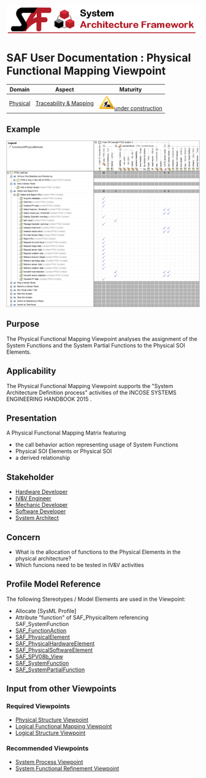 ![System Architecture Framework](../diagrams/Banner_SAF.png)
# SAF User Documentation : Physical Functional Mapping Viewpoint
|**Domain**|**Aspect**|**Maturity**|
| --- | --- | --- |
|[Physical](../domains.md#Domain-Physical)|[Traceability & Mapping](../aspects.md#Aspect-Traceability-&-Mapping)|![Under Construction](../diagrams/Under_construction_icon-yellow.svg )[under construction](../using-saf/maturity.md#under-construction)|
## Example
![Physical-Functional-Mapping-Viewpoint-primary-example.svg](../diagrams/vp-examples/Physical-Functional-Mapping-Viewpoint-primary-example.svg)
## Purpose
The Physical Functional Mapping Viewpoint analyses the assignment of the System Functions and the System Partial Functions to the Physical SOI Elements.
## Applicability
The Physical Functional Mapping Viewpoint supports the "System Architecture Definition process" activities of the INCOSE SYSTEMS ENGINEERING HANDBOOK 2015  .
## Presentation
A  Physical Functional Mapping Matrix featuring
* the call behavior action representing usage of System Functions
*  Physical SOI Elements 
or Physical SOI
* a derived relationship

## Stakeholder
* [Hardware Developer](../stakeholders.md#Hardware-Developer)
* [IV&V Engineer](../stakeholders.md#IV&V-Engineer)
* [Mechanic Developer](../stakeholders.md#Mechanic-Developer)
* [Software Developer](../stakeholders.md#Software-Developer)
* [System Architect](../stakeholders.md#System-Architect)
## Concern
* What is the allocation of functions to the Physical Elements in the physical architecture?
* Which funcions need to be tested in IV&V activities
## Profile Model Reference
The following Stereotypes / Model Elements are used in the Viewpoint:
* Allocate [SysML Profile]
* Attribute "function" of SAF_PhysicalItem referencing SAF_SystemFunction
* [SAF_FunctionAction](../stereotypes.md#SAF_FunctionAction)
* [SAF_PhysicalElement](../stereotypes.md#SAF_PhysicalElement)
* [SAF_PhysicalHardwareElement](../stereotypes.md#SAF_PhysicalHardwareElement)
* [SAF_PhysicalSoftwareElement](../stereotypes.md#SAF_PhysicalSoftwareElement)
* [SAF_SPV08b_View](../stereotypes.md#SAF_SPV08b_View)
* [SAF_SystemFunction](../stereotypes.md#SAF_SystemFunction)
* [SAF_SystemPartialFunction](../stereotypes.md#SAF_SystemPartialFunction)
## Input from other Viewpoints
### Required Viewpoints
* [Physical Structure Viewpoint](Physical-Structure-Viewpoint.md)
* [Logical Functional Mapping Viewpoint](Logical-Functional-Mapping-Viewpoint.md)
* [Logical Structure Viewpoint](Logical-Structure-Viewpoint.md)
### Recommended Viewpoints
* [System Process Viewpoint](System-Process-Viewpoint.md)
* [System Functional Refinement Viewpoint](System-Functional-Refinement-Viewpoint.md)

